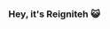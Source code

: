 ### Hey, it's Reigniteh 😺

<!--
**A passionate backend developer from Hungary

- 💻 Minecraft developer
- 🌅 Graphic designer
- 💡 Learning Java, PHP & SQL
- ❇️ Minecraft Plugins, Server Configurations
- 🎨 UI / UX Design Concepts, Thumbnails, Banners & Other Graphic Designs

<!--
**📲 Contact me on Discord - Ris#6699
--!>
